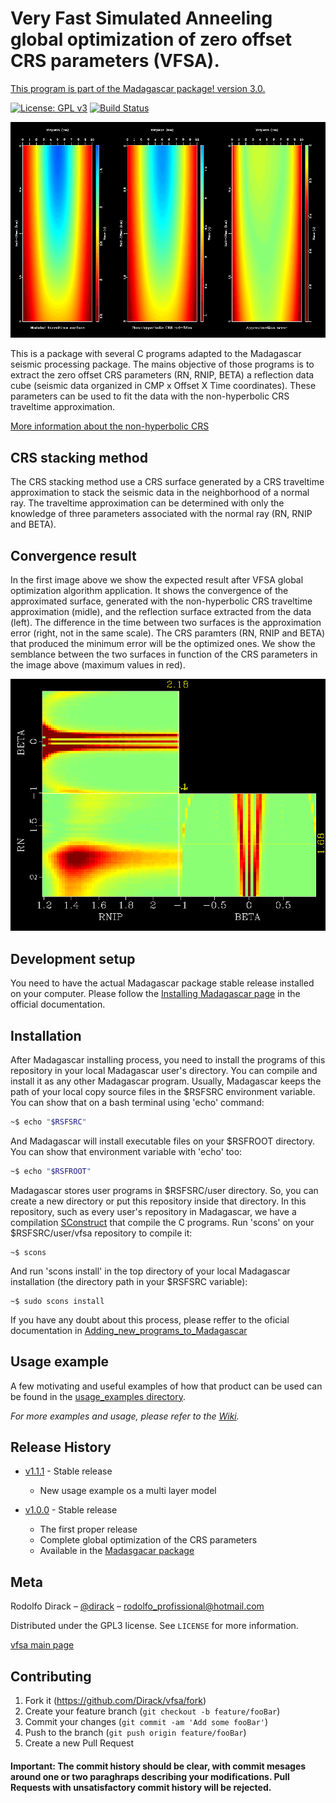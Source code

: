 # Very Fast Simulated Anneeling global optimization of zero offset CRS parameters (VFSA).

[This program is part of the Madagascar package! version 3.0.](https://github.com/ahay/src/tree/master/user/dirack)

[![License: GPL v3](https://img.shields.io/badge/License-GPLv3-blue.svg)](https://www.gnu.org/licenses/gpl-3.0) [![Build Status](https://travis-ci.com/Dirack/vfsa.svg?branch=master)](https://travis-ci.com/Dirack/vfsa)

![Result of the convergence test](https://github.com/Dirack/vfsa/blob/master/images/surfaces.png)

This is a package with several C programs adapted to the Madagascar seismic processing package. The mains objective of
those programs is to extract the zero offset CRS parameters (RN, RNIP, BETA) 
a reflection data cube (seismic data organized in CMP x Offset X Time coordinates). 
These parameters can be used to fit the data with the non-hyperbolic CRS traveltime approximation.

[More information about the non-hyperbolic CRS](http://www.reproducibility.org/RSF/book/tccs/crs/paper_html/)

## CRS stacking method

The CRS stacking method use a CRS surface generated by a CRS traveltime approximation to stack the seismic data in the
neighborhood of a normal ray. The traveltime approximation can be determined with only the knowledge of three parameters
associated with the normal ray (RN, RNIP and BETA).

## Convergence result

In the first image above we show the expected result after VFSA global optimization algorithm application.
It shows the convergence of the approximated surface, generated with
the non-hyperbolic CRS traveltime approximation (midle), and the reflection surface extracted from the data (left).
The difference in the time between two surfaces is the approximation error (right, not in the same scale).
The CRS paramters (RN, RNIP and BETA)
that produced the minimum error will be the optimized ones. We show the semblance between the two surfaces in function of
the CRS parameters in the image above (maximum values in red).

![Result of the convergence test](https://github.com/Dirack/vfsa/blob/master/images/parametersCube.png)

## Development setup

You need to have the actual Madagascar package stable release installed on your computer. Please follow the
[Installing Madagascar page](http://www.ahay.org/wiki/Installation) in the official documentation.

## Installation

After Madagascar installing process, you need to install the programs of this repository in your local Madagascar user's
directory. You can compile and install it as any other Madagascar program. 
Usually, Madagascar keeps the path of your local copy source files in the $RSFSRC environment variable. You can
show that on a bash terminal using 'echo' command:

```sh
~$ echo "$RSFSRC"
```

And Madagascar will install executable files on your $RSFROOT directory. You can show that environment variable
with 'echo' too:

```sh
~$ echo "$RSFROOT"
```

Madagascar stores user programs in $RSFSRC/user directory. So, you can create a new directory or put this
repository inside that directory. In this repository, such as every user's repository in Madagascar, we have a compilation 
[SConstruct](https://github.com/Dirack/vfsa/blob/master/SConstruct) that compile the C programs.
Run 'scons' on your $RSFSRC/user/vfsa repository to compile it:

```shell
~$ scons
```

And run 'scons install' in the top directory of your local Madagascar installation 
(the directory path in your $RSFSRC variable):

```shell
~$ sudo scons install
```

If you have any doubt about this process, please reffer to the oficial documentation in 
[Adding_new_programs_to_Madagascar](http://www.ahay.org/wiki/Adding_new_programs_to_Madagascar)

## Usage example

A few motivating and useful examples of how that product can be used can be found in the 
[usage_examples directory](https://github.com/Dirack/vfsa/tree/master/usage_examples).

_For more examples and usage, please refer to the [Wiki](https://github.com/Dirack/vfsa/wiki)._

## Release History

* [v1.1.1](https://github.com/Dirack/vfsa/releases/tag/v1.1.1) - Stable release
   * New usage example os a multi layer model

* [v1.0.0](https://github.com/Dirack/vfsa/releases/tag/v1.0) - Stable release
    * The first proper release
    * Complete global optimization of the CRS parameters
    * Available in the [Madasgacar package](https://github.com/ahay/src/tree/master/user/dirack)

## Meta

Rodolfo Dirack – [@dirack](https://github.com/Dirack) – rodolfo_profissional@hotmail.com

Distributed under the GPL3 license. See ``LICENSE`` for more information.

[vfsa main page](https://github.com/Dirack/vfsa)

## Contributing

1. Fork it (<https://github.com/Dirack/vfsa/fork>)
2. Create your feature branch (`git checkout -b feature/fooBar`)
3. Commit your changes (`git commit -am 'Add some fooBar'`)
4. Push to the branch (`git push origin feature/fooBar`)
5. Create a new Pull Request

#### Important: The commit history should be clear, with commit mesages around one or two paraghraps describing your modifications. Pull Requests with unsatisfactory commit history will be rejected.
